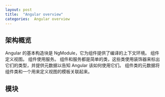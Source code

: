 ```yaml
---
layout: post
title:  "Angular overview"
categories:  Angular overview
---
```


## 架构概览
Angular 的基本构造块是 NgModule，它为组件提供了编译的上下文环境。 
组件定义视图。
组件使用服务。
组件和服务都是简单的类，这些类使用装饰器来标出它们的类型，并提供元数据以告知 Angular 该如何使用它们。
组件类的元数据将组件类和一个用来定义视图的模板关联起来。

## 模块
